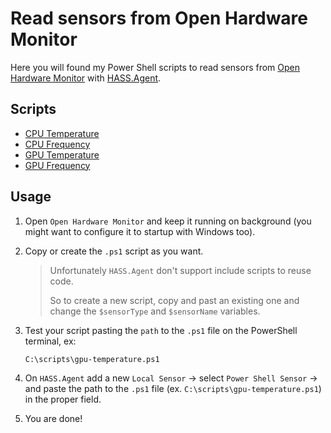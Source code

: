 # Read sensors from Open Hardware Monitor

Here you will found my Power Shell scripts to read sensors from [Open Hardware Monitor](https://openhardwaremonitor.org/) with [HASS.Agent](https://lab02-research.org/hassagent/).

## Scripts

- [CPU Temperature](./cpu-temperature.ps1)
- [CPU Frequency](./cpu-frequency.ps1)
- [GPU Temperature](./gpu-temperature.ps1)
- [GPU Frequency](./gpu-frequency.ps1)

## Usage

1. Open `Open Hardware Monitor` and keep it running on background (you might want to configure it to startup with Windows too).

1. Copy or create the `.ps1` script as you want. 

    > Unfortunately `HASS.Agent` don't support include scripts to reuse code. 
    > 
    > So to create a new script, copy and past an existing one and change the `$sensorType` and `$sensorName` variables.

1. Test your script pasting the `path` to the `.ps1` file on the PowerShell terminal, ex:

    ```
    C:\scripts\gpu-temperature.ps1
    ```

1. On `HASS.Agent` add a new `Local Sensor` -> select `Power Shell Sensor` -> and paste the path to the `.ps1` file (ex. `C:\scripts\gpu-temperature.ps1`) in the proper field.

1. You are done!
